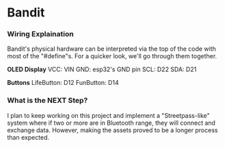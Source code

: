 # Bandit

### Wiring Explaination
Bandit's physical hardware can be interpreted via the top of the code with most of the "#define"s. For a quicker look, we'll go through them together.

**OLED Display**
VCC: VIN
GND: esp32's GND pin
SCL: D22
SDA: D21

**Buttons**
LifeButton: D12
FunButton: D14

### What is the NEXT Step?
I plan to keep working on this project and implement a "Streetpass-like" system where if two or more are in Bluetooth range, they will connect and exchange data. However, making the assets proved to be a longer process than expected.
